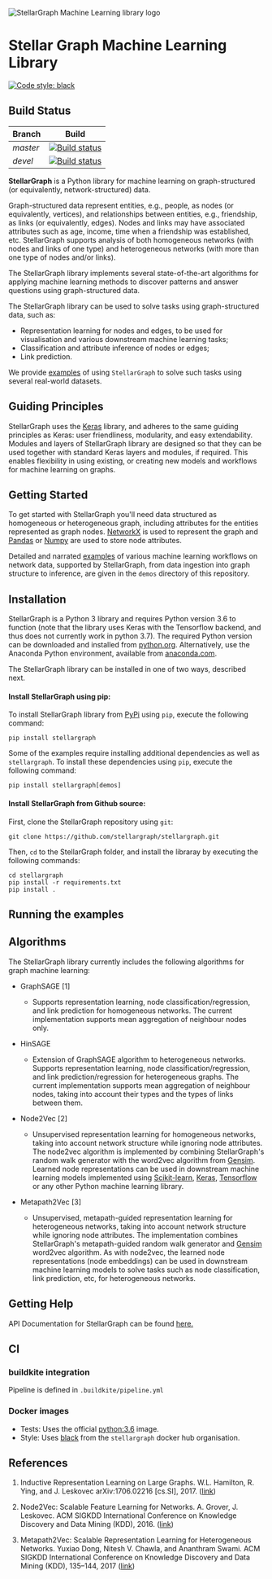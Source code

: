 ![StellarGraph Machine Learning library logo](https://raw.githubusercontent.com/stellargraph/stellargraph/develop/stellar-graph-banner.png)

# Stellar Graph Machine Learning Library

[![Code style: black](https://img.shields.io/badge/code%20style-black-000000.svg)](https://github.com/ambv/black)


## Build Status
|Branch|Build|
|:-----|:----:|
|*master*|[![Build status](https://badge.buildkite.com/34d537a018c6bf27cf154aa5bcc287b2e170d6e3391cd40c64.svg)](https://buildkite.com/stellar/stellar-ml?branch=master)|
|*devel*|[![Build status](https://badge.buildkite.com/34d537a018c6bf27cf154aa5bcc287b2e170d6e3391cd40c64.svg)](https://buildkite.com/stellar/stellar-ml?branch=develop)|

**StellarGraph** is a Python library for machine learning on graph-structured (or equivalently, network-structured) data. 

Graph-structured data represent entities, e.g., people, as nodes (or equivalently, vertices), 
and relationships between entities, e.g., friendship, as links (or
equivalently, edges). Nodes and links may have associated attributes such as age, income, time when
a friendship was established, etc. StellarGraph supports analysis of both homogeneous networks (with nodes and links of one type) 
and heterogeneous networks (with more than one type of nodes and/or links).

The StellarGraph library implements several state-of-the-art algorithms for applying machine learning methods to
discover patterns and answer questions using graph-structured data. 

The StellarGraph library can be used to solve tasks using graph-structured data, such as:
- Representation learning for nodes and edges, to be used for visualisation and various downstream machine learning tasks;
- Classification and attribute inference of nodes or edges;
- Link prediction.

We provide [examples](https://github.com/stellargraph/stellargraph/tree/master/demos/) of using `StellarGraph` to solve 
such tasks using several real-world datasets.


## Guiding Principles

StellarGraph uses the [Keras](https://keras.io/) library, and adheres to the same guiding principles 
as Keras: user friendliness, modularity, and easy extendability. Modules and layers 
of StellarGraph library are designed so that they can be used together with 
standard Keras layers and modules, if required. This enables flexibility in using existing, 
or creating new models and workflows for machine learning on graphs. 

## Getting Started

To get started with StellarGraph you'll need data structured as homogeneous or heterogeneous graph, including 
attributes for the entities represented as graph nodes. 
[NetworkX](https://networkx.github.io/) is used to represent the graph and [Pandas](https://pandas.pydata.org/) 
or [Numpy](http://www.numpy.org/) are used to store node attributes.

Detailed and narrated [examples](https://github.com/stellargraph/stellargraph/tree/master/demos/) of various machine learning workflows on network data, supported by StellarGraph, from data ingestion into graph structure to inference, are given in the `demos` directory of this repository.

<!--
StellarGraph supports different machine learning use-cases, including:

* Representation learning for nodes
  - See the demos in folder `demos/embeddings` for examples of unsupervised node representation learning using the
  random walk-based methods Node2Vec [1], and Metapath2Vec [2].

* Node classification and regression
  - See the demo in folder `demos/node-classification-graphsage` for an example of how to predict attributes of nodes 
  using the GraphSAGE [3] algorithm given node features and training labels.
  - See the demo in folder `demos/node-classification-node2vec` for an example of how to predict attributes of nodes 
  using the Node2Vec [1] algorithm for nodes without features, unsupervised node representation learning, and 
  supervised classifier training for the downstream task.
  - See the demo in folder `demos/node-classification-hinsage` for examples of how to predict attributes of nodes 
  using the HinSAGE algorithm for given node features and training labels.

* Link prediction
  - See the demo in folder `demos/link-prediction-random-walks` for an example of how to predict the existence of links between nodes 
  without node features, using the Node2Vec [1] and Metapath2Vec [2] algorithms.
  - See the demo in folder `demos/link-prediction-graphsage` for an example of how to predict the existence of links between 
  nodes with node features using the GraphSAGE [3] algorithm.

* Recommender systems
  - See the demo in folder `demos/link-prediction-hinsage` for an example of how to predict 
  movie ratings between users and movies using a Heterogeneous generalisation of GraphSAGE model, which we call HinSAGE.
  
-->


## Installation
StellarGraph is a Python 3 library and requires Python version 3.6 to function (note that the library
uses Keras with the Tensorflow backend, and thus does not currently work in python 3.7). The required Python version 
can be downloaded and installed from [python.org](http://python.org/). Alternatively, use the Anaconda Python 
environment, available from [anaconda.com](https://www.anaconda.com/download/).

<!-- 
The StellarGraph library requires [Keras](https://keras.io/), so you'll need to install Keras and a selected backend (we recommend tensorflow, which is used to test StellarGraph).  Other requirements are the NetworkX library (to create and modify graphs and networks), numpy (to manipulate numeric arrays), pandas (to manipulate tabular data), and gensim (to use the Word2Vec model), scikit-learn (to prepare datasets for machine learning), and matplotlib (for plotting).
-->

The StellarGraph library can be installed in one of two ways, described next.

#### Install StellarGraph using pip:
To install StellarGraph library from [PyPi](http://pypi.org) using `pip`, execute the following command:
```
pip install stellargraph
```

Some of the examples require installing additional dependencies as well as `stellargraph`.
To install these dependencies using `pip`, execute the following command:
```
pip install stellargraph[demos]
```


#### Install StellarGraph from Github source:
First, clone the StellarGraph repository using `git`:
```
git clone https://github.com/stellargraph/stellargraph.git
```

Then, `cd` to the StellarGraph folder, and install the libraray by executing the following commands:
```
cd stellargraph
pip install -r requirements.txt
pip install .
```

## Running the examples



## Algorithms
The StellarGraph library currently includes the following algorithms for graph machine learning:

* GraphSAGE [1]
  - Supports representation learning, node classification/regression, and link prediction for homogeneous networks. 
  The current implementation supports mean aggregation of neighbour nodes only.

* HinSAGE
  - Extension of GraphSAGE algorithm to heterogeneous networks.
  Supports representation learning, node classification/regression, and link prediction/regression for heterogeneous graphs. 
  The current implementation supports mean aggregation of neighbour nodes, 
  taking into account their types and the types of links between them.

* Node2Vec [2]
  - Unsupervised representation learning for homogeneous networks, taking into account network structure while ignoring 
  node attributes. The node2vec algorithm is implemented by combining StellarGraph's random walk generator with the word2vec 
  algorithm from [Gensim](https://radimrehurek.com/gensim/). 
  Learned node representations can be used in downstream machine learning models
  implemented using [Scikit-learn](http://scikit-learn.org/stable/), [Keras](https://keras.io/), 
  [Tensorflow](https://www.tensorflow.org/) or any other Python machine learning library.

* Metapath2Vec [3]
  - Unsupervised, metapath-guided representation learning for heterogeneous networks, taking into account network structure while ignoring 
  node attributes. The implementation combines StellarGraph's metapath-guided random walk
  generator and [Gensim](https://radimrehurek.com/gensim/) word2vec algorithm. 
  As with node2vec, the learned node representations (node embeddings) can be used in 
  downstream machine learning models to solve tasks such as node classification, link prediction, etc,
  for heterogeneous networks.


## Getting Help

API Documentation for StellarGraph can be found [here.](https://stellargraph.readthedocs.io)

## CI

### buildkite integration

Pipeline is defined in `.buildkite/pipeline.yml`

### Docker images

* Tests: Uses the official [python:3.6](https://hub.docker.com/_/python/) image.
* Style: Uses [black](https://hub.docker.com/r/stellargraph/black/) from the `stellargraph` docker hub organisation.

## References

1. Inductive Representation Learning on Large Graphs. W.L. Hamilton, R. Ying, and J. Leskovec arXiv:1706.02216 
[cs.SI], 2017. ([link](http://snap.stanford.edu/graphsage/))

2. Node2Vec: Scalable Feature Learning for Networks. A. Grover, J. Leskovec. ACM SIGKDD International Conference on 
Knowledge Discovery and Data Mining (KDD), 2016. ([link](https://snap.stanford.edu/node2vec/))

3. Metapath2Vec: Scalable Representation Learning for Heterogeneous Networks. Yuxiao Dong, Nitesh V. Chawla, and 
Ananthram Swami. ACM SIGKDD International Conference on Knowledge Discovery and Data Mining (KDD), 135–144, 2017
([link](https://ericdongyx.github.io/metapath2vec/m2v.html))

